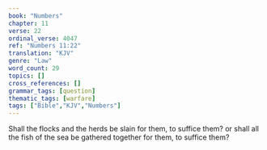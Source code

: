```yaml
---
book: "Numbers"
chapter: 11
verse: 22
ordinal_verse: 4047
ref: "Numbers 11:22"
translation: "KJV"
genre: "Law"
word_count: 29
topics: []
cross_references: []
grammar_tags: [question]
thematic_tags: [warfare]
tags: ["Bible","KJV","Numbers"]
---
```

Shall the flocks and the herds be slain for them, to suffice them? or shall all the fish of the sea be gathered together for them, to suffice them?
